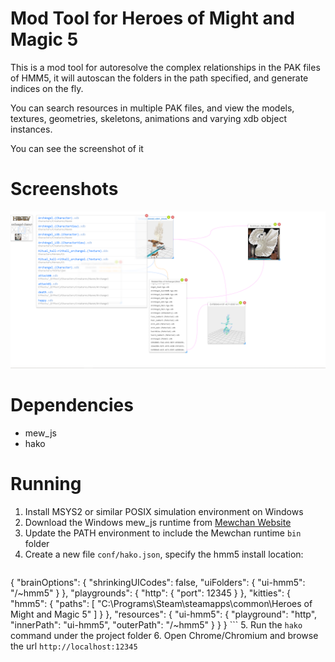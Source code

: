 # Mod Tool for Heroes of Might and Magic 5

This is a mod tool for autoresolve the complex relationships in the PAK files of HMM5, it will autoscan the folders in the path specified, and generate indices on the fly.

You can search resources in multiple PAK files, and view the models, textures, geometries, skeletons, animations and varying xdb object instances.

You can see the screenshot of it

# Screenshots

![screenshot](doc/res/screenshots/1.png)

# Dependencies

* mew_js
* hako

# Running

1. Install MSYS2 or similar POSIX simulation environment on Windows
2. Download the Windows mew_js runtime from [Mewchan Website](http://www.mewchan.com/dists.mhtml)
3. Update the PATH environment to include the Mewchan runtime `bin` folder
4. Create a new file `conf/hako.json`, specify the hmm5 install location:
    ```
{
    "brainOptions": {
        "shrinkingUICodes": false,
        "uiFolders": { "ui-hmm5": "/~hmm5" }
    },
    "playgrounds": {
        "http": { "port": 12345 }
    },
    "kitties": {
        "hmm5": { "paths": [ "C:\\Programs\\Steam\\steamapps\\common\\Heroes of Might and Magic 5" ] }
    },
    "resources": {
        "ui-hmm5": {
            "playground": "http",
            "innerPath": "ui-hmm5",
            "outerPath": "/~hmm5"
        }
    }
}
    ```
5. Run the `hako` command under the project folder
6. Open Chrome/Chromium and browse the url `http://localhost:12345`
